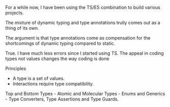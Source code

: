 For a while now, I have been using the TS/ES combination to build various projects. 

The mixture of dynamic typing and type annotations trully comes out as a thing of its own. 

The argument is that type annotations come as compensation for the shortcomings of dynamic typing compared to static.

True. I have much less errors since I started using TS. 
The appeal in coding types not values changes the way coding is done

Principles 
- A type is a set of values.
- Interactions require type compatibility.

Top and Bottom Types - Atomic and Molecular Types - Enums and Generics - Type Converters, Type Assertions and Type Guards.